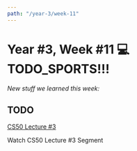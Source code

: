 ```yaml
---
path: "/year-3/week-11"
---
```


# Year #3, Week #11 💻 TODO_SPORTS!!!

_New stuff we learned this week:_

## TODO

[CS50 Lecture #3](https://htc-viewer.netlify.app/?id=fykrlqbV9wM)

<Checkable id="cs50-vid">Watch CS50 Lecture #3 Segment</Checkable>
